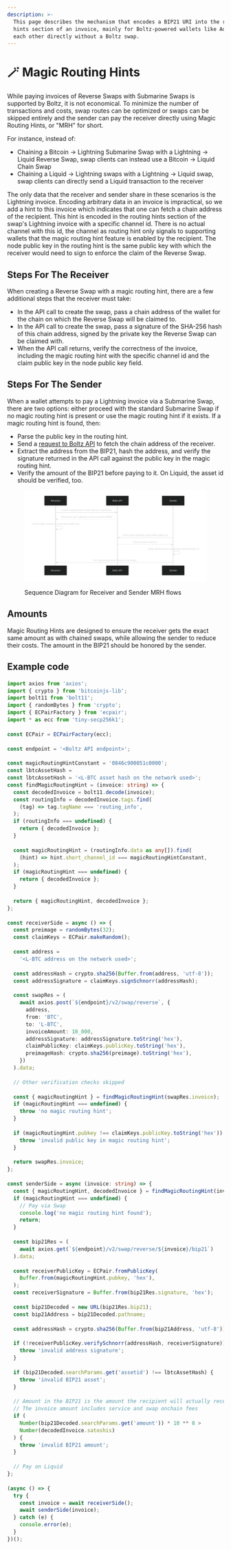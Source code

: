 ```yaml
---
description: >-
  This page describes the mechanism that encodes a BIP21 URI into the routing
  hints section of an invoice, mainly for Boltz-powered wallets like Aqua to pay
  each other directly without a Boltz swap.
---
```


# 🪄 Magic Routing Hints

While paying invoices of Reverse Swaps with Submarine Swaps is supported by Boltz, it is not economical. To minimize the number of transactions and costs, swap routes can be optimized or swaps can be skipped entirely and the sender can pay the receiver directly using Magic Routing Hints, or "MRH" for short.

For instance, instead of:

* Chaining a Bitcoin -> Lightning Submarine Swap with a Lightning -> Liquid Reverse Swap, swap clients can instead use a Bitcoin -> Liquid Chain Swap
* Chaining a Liquid -> Lightning swaps with a Lightning -> Liquid swap, swap clients can directly send a Liquid transaction to the receiver

The only data that the receiver and sender share in these scenarios is the Lightning invoice. Encoding arbitrary data in an invoice is impractical, so we add a hint to this invoice which indicates that one can fetch a chain address of the recipient. This hint is encoded in the routing hints section of the swap's Lightning invoice with a specific channel id. There is no actual channel with this id, the channel as routing hint only signals to supporting wallets that the magic routing hint feature is enabled by the recipient. The node public key in the routing hint is the same public key with which the receiver would need to sign to enforce the claim of the Reverse Swap.

## Steps For The Receiver

When creating a Reverse Swap with a magic routing hint, there are a few additional steps that the receiver must take:

* In the API call to create the swap, pass a chain address of the wallet for the chain on which the Reverse Swap will be claimed to.
* In the API call to create the swap, pass a signature of the SHA-256 hash of this chain address, signed by the private key the Reverse Swap can be claimed with.
* When the API call returns, verify the correctness of the invoice, including the magic routing hint with the specific channel id and the claim public key in the node public key field.

## Steps For The Sender

When a wallet attempts to pay a Lightning invoice via a Submarine Swap, there are two options: either proceed with the standard Submarine Swap if no magic routing hint is present or use the magic routing hint if it exists. If a magic routing hint is found, then:

* Parse the public key in the routing hint.
* Send a [request to Boltz API](https://api.boltz.exchange/swagger#/Reverse/get_swap_reverse__invoice__bip21) to fetch the chain address of the receiver.
* Extract the address from the BIP21, hash the address, and verify the signature returned in the API call against the public key in the magic routing hint.
* Verify the amount of the BIP21 before paying to it. On Liquid, the asset id should be verified, too.

<figure><img src=".gitbook/assets/mrh.svg" alt=""><figcaption><p>Sequence Diagram for Receiver and Sender MRH flows</p></figcaption></figure>

## Amounts

Magic Routing Hints are designed to ensure the receiver gets the exact same amount as with chained swaps, while allowing the sender to reduce their costs. The amount in the BIP21 should be honored by the sender.

## Example code

```typescript
import axios from 'axios';
import { crypto } from 'bitcoinjs-lib';
import bolt11 from 'bolt11';
import { randomBytes } from 'crypto';
import { ECPairFactory } from 'ecpair';
import * as ecc from 'tiny-secp256k1';

const ECPair = ECPairFactory(ecc);

const endpoint = '<Boltz API endpoint>';

const magicRoutingHintConstant = '0846c900051c0000';
const lbtcAssetHash =
const lbtcAssetHash = '<L-BTC asset hash on the network used>';
const findMagicRoutingHint = (invoice: string) => {
  const decodedInvoice = bolt11.decode(invoice);
  const routingInfo = decodedInvoice.tags.find(
    (tag) => tag.tagName === 'routing_info',
  );
  if (routingInfo === undefined) {
    return { decodedInvoice };
  }

  const magicRoutingHint = (routingInfo.data as any[]).find(
    (hint) => hint.short_channel_id === magicRoutingHintConstant,
  );
  if (magicRoutingHint === undefined) {
    return { decodedInvoice };
  }

  return { magicRoutingHint, decodedInvoice };
};

const receiverSide = async () => {
  const preimage = randomBytes(32);
  const claimKeys = ECPair.makeRandom();

  const address =
    '<L-BTC address on the network used>';

  const addressHash = crypto.sha256(Buffer.from(address, 'utf-8'));
  const addressSignature = claimKeys.signSchnorr(addressHash);

  const swapRes = (
    await axios.post(`${endpoint}/v2/swap/reverse`, {
      address,
      from: 'BTC',
      to: 'L-BTC',
      invoiceAmount: 10_000,
      addressSignature: addressSignature.toString('hex'),
      claimPublicKey: claimKeys.publicKey.toString('hex'),
      preimageHash: crypto.sha256(preimage).toString('hex'),
    })
  ).data;

  // Other verification checks skipped

  const { magicRoutingHint } = findMagicRoutingHint(swapRes.invoice);
  if (magicRoutingHint === undefined) {
    throw 'no magic routing hint';
  }

  if (magicRoutingHint.pubkey !== claimKeys.publicKey.toString('hex')) {
    throw 'invalid public key in magic routing hint';
  }

  return swapRes.invoice;
};

const senderSide = async (invoice: string) => {
  const { magicRoutingHint, decodedInvoice } = findMagicRoutingHint(invoice);
  if (magicRoutingHint === undefined) {
    // Pay via Swap
    console.log('no magic routing hint found');
    return;
  }

  const bip21Res = (
    await axios.get(`${endpoint}/v2/swap/reverse/${invoice}/bip21`)
  ).data;

  const receiverPublicKey = ECPair.fromPublicKey(
    Buffer.from(magicRoutingHint.pubkey, 'hex'),
  );
  const receiverSignature = Buffer.from(bip21Res.signature, 'hex');

  const bip21Decoded = new URL(bip21Res.bip21);
  const bip21Address = bip21Decoded.pathname;

  const addressHash = crypto.sha256(Buffer.from(bip21Address, 'utf-8'));

  if (!receiverPublicKey.verifySchnorr(addressHash, receiverSignature)) {
    throw 'invalid address signature';
  }

  if (bip21Decoded.searchParams.get('assetid') !== lbtcAssetHash) {
    throw 'invalid BIP21 asset';
  }

  // Amount in the BIP21 is the amount the recipient will actually receive
  // The invoice amount includes service and swap onchain fees
  if (
    Number(bip21Decoded.searchParams.get('amount')) * 10 ** 8 >
    Number(decodedInvoice.satoshis)
  ) {
    throw 'invalid BIP21 amount';
  }

  // Pay on Liquid
};

(async () => {
  try {
    const invoice = await receiverSide();
    await senderSide(invoice);
  } catch (e) {
    console.error(e);
  }
})();
```
